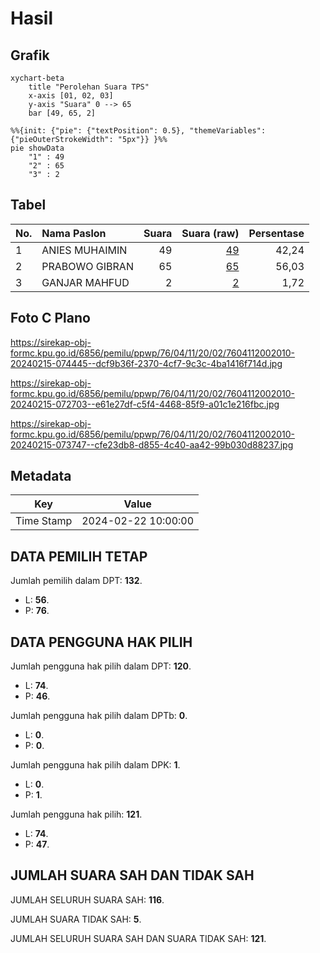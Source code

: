 # Hasil

## Grafik

```mermaid
xychart-beta
    title "Perolehan Suara TPS"
    x-axis [01, 02, 03]
    y-axis "Suara" 0 --> 65
    bar [49, 65, 2]
```

```mermaid
%%{init: {"pie": {"textPosition": 0.5}, "themeVariables": {"pieOuterStrokeWidth": "5px"}} }%%
pie showData
    "1" : 49
    "2" : 65
    "3" : 2
```

## Tabel

| No. | Nama Paslon    | Suara | Suara (raw) | Persentase |
|:--- |:-------------- | -----:| -----------:| ----------:|
| 1   | ANIES MUHAIMIN | 49    | [49][p-1]   | 42,24      |
| 2   | PRABOWO GIBRAN | 65    | [65][p-2]   | 56,03      |
| 3   | GANJAR MAHFUD  | 2     | [2][p-3]    | 1,72       |


[p-1]: https://github.com/gigit-pemilu/pemilu-2024-76-sulawesi-barat/blob/main/pilpres/hitung-suara/sub/76-sulawesi-barat/sub/04-polewali-mandar/sub/11-limboro/sub/2002-lembang-lembang/sub/010-tps/sub/paslon-1.txt
[p-2]: https://github.com/gigit-pemilu/pemilu-2024-76-sulawesi-barat/blob/main/pilpres/hitung-suara/sub/76-sulawesi-barat/sub/04-polewali-mandar/sub/11-limboro/sub/2002-lembang-lembang/sub/010-tps/sub/paslon-2.txt
[p-3]: https://github.com/gigit-pemilu/pemilu-2024-76-sulawesi-barat/blob/main/pilpres/hitung-suara/sub/76-sulawesi-barat/sub/04-polewali-mandar/sub/11-limboro/sub/2002-lembang-lembang/sub/010-tps/sub/paslon-3.txt

## Foto C Plano

https://sirekap-obj-formc.kpu.go.id/6856/pemilu/ppwp/76/04/11/20/02/7604112002010-20240215-074445--dcf9b36f-2370-4cf7-9c3c-4ba1416f714d.jpg

https://sirekap-obj-formc.kpu.go.id/6856/pemilu/ppwp/76/04/11/20/02/7604112002010-20240215-072703--e61e27df-c5f4-4468-85f9-a01c1e216fbc.jpg

https://sirekap-obj-formc.kpu.go.id/6856/pemilu/ppwp/76/04/11/20/02/7604112002010-20240215-073747--cfe23db8-d855-4c40-aa42-99b030d88237.jpg


## Metadata

| Key        | Value               |
| ---------- | ------------------- |
| Time Stamp | 2024-02-22 10:00:00 |


## DATA PEMILIH TETAP

Jumlah pemilih dalam DPT: **132**.
 * L: **56**.
 * P: **76**.

## DATA PENGGUNA HAK PILIH

Jumlah pengguna hak pilih dalam DPT: **120**.
 * L: **74**.
 * P: **46**.

Jumlah pengguna hak pilih dalam DPTb: **0**.
 * L: **0**.
 * P: **0**.

Jumlah pengguna hak pilih dalam DPK: **1**.
 * L: **0**.
 * P: **1**.

Jumlah pengguna hak pilih: **121**.
 * L: **74**.
 * P: **47**.

## JUMLAH SUARA SAH DAN TIDAK SAH

JUMLAH SELURUH SUARA SAH: **116**.

JUMLAH SUARA TIDAK SAH: **5**.

JUMLAH SELURUH SUARA SAH DAN SUARA TIDAK SAH: **121**.


